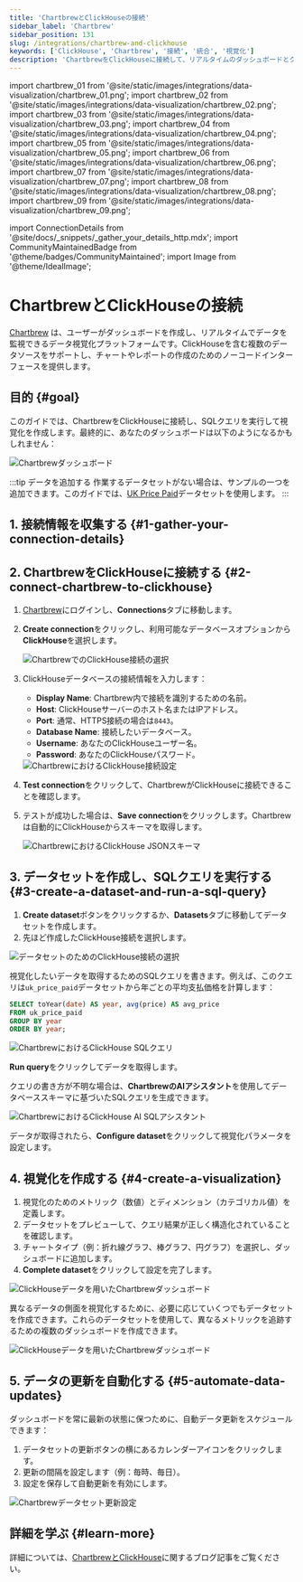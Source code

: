 ```yaml
---
title: 'ChartbrewとClickHouseの接続'
sidebar_label: 'Chartbrew'
sidebar_position: 131
slug: /integrations/chartbrew-and-clickhouse
keywords: ['ClickHouse', 'Chartbrew', '接続', '統合', '視覚化']
description: 'ChartbrewをClickHouseに接続して、リアルタイムのダッシュボードとクライアントレポートを作成します。'
---
```


import chartbrew_01 from '@site/static/images/integrations/data-visualization/chartbrew_01.png';
import chartbrew_02 from '@site/static/images/integrations/data-visualization/chartbrew_02.png';
import chartbrew_03 from '@site/static/images/integrations/data-visualization/chartbrew_03.png';
import chartbrew_04 from '@site/static/images/integrations/data-visualization/chartbrew_04.png';
import chartbrew_05 from '@site/static/images/integrations/data-visualization/chartbrew_05.png';
import chartbrew_06 from '@site/static/images/integrations/data-visualization/chartbrew_06.png';
import chartbrew_07 from '@site/static/images/integrations/data-visualization/chartbrew_07.png';
import chartbrew_08 from '@site/static/images/integrations/data-visualization/chartbrew_08.png';
import chartbrew_09 from '@site/static/images/integrations/data-visualization/chartbrew_09.png';

import ConnectionDetails from '@site/docs/_snippets/_gather_your_details_http.mdx';
import CommunityMaintainedBadge from '@theme/badges/CommunityMaintained';
import Image from '@theme/IdealImage';


# ChartbrewとClickHouseの接続

<CommunityMaintainedBadge/>

[Chartbrew](https://chartbrew.com) は、ユーザーがダッシュボードを作成し、リアルタイムでデータを監視できるデータ視覚化プラットフォームです。ClickHouseを含む複数のデータソースをサポートし、チャートやレポートの作成のためのノーコードインターフェースを提供します。

## 目的 {#goal}

このガイドでは、ChartbrewをClickHouseに接続し、SQLクエリを実行して視覚化を作成します。最終的に、あなたのダッシュボードは以下のようになるかもしれません：

<Image img={chartbrew_01} size="lg" alt="Chartbrewダッシュボード" />

:::tip データを追加する
作業するデータセットがない場合は、サンプルの一つを追加できます。このガイドでは、[UK Price Paid](/getting-started/example-datasets/uk-price-paid.md)データセットを使用します。
:::

## 1. 接続情報を収集する {#1-gather-your-connection-details}

<ConnectionDetails />

## 2. ChartbrewをClickHouseに接続する {#2-connect-chartbrew-to-clickhouse}

1. [Chartbrew](https://chartbrew.com/login)にログインし、**Connections**タブに移動します。
2. **Create connection**をクリックし、利用可能なデータベースオプションから**ClickHouse**を選択します。

   <Image img={chartbrew_02} size="lg" alt="ChartbrewでのClickHouse接続の選択" />

3. ClickHouseデータベースの接続情報を入力します：

   - **Display Name**: Chartbrew内で接続を識別するための名前。
   - **Host**: ClickHouseサーバーのホスト名またはIPアドレス。
   - **Port**: 通常、HTTPS接続の場合は`8443`。
   - **Database Name**: 接続したいデータベース。
   - **Username**: あなたのClickHouseユーザー名。
   - **Password**: あなたのClickHouseパスワード。

   <Image img={chartbrew_03} size="lg" alt="ChartbrewにおけるClickHouse接続設定" />

4. **Test connection**をクリックして、ChartbrewがClickHouseに接続できることを確認します。
5. テストが成功した場合は、**Save connection**をクリックします。Chartbrewは自動的にClickHouseからスキーマを取得します。

   <Image img={chartbrew_04} size="lg" alt="ChartbrewにおけるClickHouse JSONスキーマ" />

## 3. データセットを作成し、SQLクエリを実行する {#3-create-a-dataset-and-run-a-sql-query}

  1. **Create dataset**ボタンをクリックするか、**Datasets**タブに移動してデータセットを作成します。
  2. 先ほど作成したClickHouse接続を選択します。

  <Image img={chartbrew_05} size="lg" alt="データセットのためのClickHouse接続の選択" />

  視覚化したいデータを取得するためのSQLクエリを書きます。例えば、このクエリは`uk_price_paid`データセットから年ごとの平均支払価格を計算します：

  ```sql
  SELECT toYear(date) AS year, avg(price) AS avg_price
  FROM uk_price_paid
  GROUP BY year
  ORDER BY year;
  ```

  <Image img={chartbrew_07} size="lg" alt="ChartbrewにおけるClickHouse SQLクエリ" />

  **Run query**をクリックしてデータを取得します。

  クエリの書き方が不明な場合は、**ChartbrewのAIアシスタント**を使用してデータベーススキーマに基づいたSQLクエリを生成できます。

<Image img={chartbrew_06} size="lg" alt="ChartbrewにおけるClickHouse AI SQLアシスタント" />

データが取得されたら、**Configure dataset**をクリックして視覚化パラメータを設定します。

## 4. 視覚化を作成する {#4-create-a-visualization}
   
  1. 視覚化のためのメトリック（数値）とディメンション（カテゴリカル値）を定義します。
  2. データセットをプレビューして、クエリ結果が正しく構造化されていることを確認します。
  3. チャートタイプ（例：折れ線グラフ、棒グラフ、円グラフ）を選択し、ダッシュボードに追加します。
  4. **Complete dataset**をクリックして設定を完了します。

  <Image img={chartbrew_08} size="lg" alt="ClickHouseデータを用いたChartbrewダッシュボード" />

  異なるデータの側面を視覚化するために、必要に応じていくつでもデータセットを作成できます。これらのデータセットを使用して、異なるメトリックを追跡するための複数のダッシュボードを作成できます。

  <Image img={chartbrew_01} size="lg" alt="ClickHouseデータを用いたChartbrewダッシュボード" />

## 5. データの更新を自動化する {#5-automate-data-updates}
   
  ダッシュボードを常に最新の状態に保つために、自動データ更新をスケジュールできます：

  1. データセットの更新ボタンの横にあるカレンダーアイコンをクリックします。
  2. 更新の間隔を設定します（例：毎時、毎日）。
  3. 設定を保存して自動更新を有効にします。

  <Image img={chartbrew_09} size="lg" alt="Chartbrewデータセット更新設定" />

## 詳細を学ぶ {#learn-more}

詳細については、[ChartbrewとClickHouse](https://chartbrew.com/blog/visualizing-clickhouse-data-with-chartbrew-a-step-by-step-guide/)に関するブログ記事をご覧ください。
